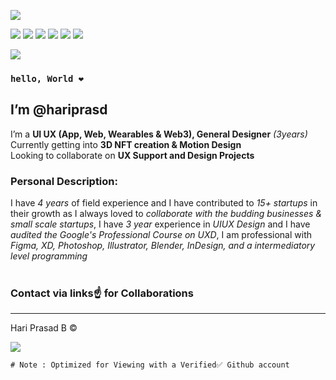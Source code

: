  ![](https://lh6.googleusercontent.com/oOfuzudpz6yHwk8uPlzQPW2JT5lBY6cvD-CZgmxMfX9XgL_enqWBnm16A_nzQWsbdHCeyl-uAPprR9lVWp-3=w1922-h938) <br>
  
[![](https://i.ibb.co/4SGzBnh/image-1.png)](https://www.facebook.com/hriprasd)
[![](https://i.ibb.co/bJgKQ6Q/image-2.png)](https://instagram.com/haripras.d)
[![](https://i.ibb.co/ByBZstv/image-3.png)](https://wa.me/c/919345160259)
[![](https://i.ibb.co/W5gb76p/image-4.png)](https://www.behance.net/hariprasd)
[![](https://i.ibb.co/D4zjv6H/image-5.png)](https://twitter.com/haripras_d)
[![](https://i.ibb.co/K002Xwc/image-7.png)](https://www.linkedin.com/in/hari-prasd/)
<br>

[![](https://i.ibb.co/CQsvwx8/Group-37.png)](https://drive.google.com/drive/folders/14ikSuvyYcKh3odfntSc-SAc77GHmYFGX?usp=sharing)
### `hello, World ❤️`<br>
## I’m **@hariprasd** <br>
 I’m a **UI UX (App, Web, Wearables & Web3), General Designer** *(3years)* <br>
 Currently getting into **3D NFT creation & Motion Design** <br>
 Looking to collaborate on **UX Support and Design Projects** <br>

### **Personal Description:** <br>

I have *4 years* of field experience and I have contributed to *15+ startups* in their growth as I always loved to *collaborate with the budding businesses & small scale startups*,
I have *3 year* experience in *UIUX Design* and I have *audited the Google's Professional Course on UXD*, I am professional with *Figma, XD, Photoshop, Illustrator, Blender, InDesign, and a intermediatory level programming* <br><br>
### **Contact via links☝️ for Collaborations**<br>

------
Hari Prasad B © <br>

[![](https://i.ibb.co/N6429RC/HP-digital-Sign-white-1.png)](#)

```diff
# Note : Optimized for Viewing with a Verified✅ Github account
```

